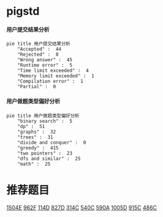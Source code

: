# pigstd

<!-- tabs:start -->



#### **用户提交结果分析**

```mermaid
pie title 用户提交结果分析
    "Accepted" :  44
    "Rejected" :  0
    "Wrong answer" :  45
    "Runtime error" :  5
    "Time limit exceeded" :  4
    "Memory limit exceeded" :  1
    "Compilation error" :  1
    "Partial" :  0
```

#### **用户做题类型偏好分析**

```mermaid
pie title 用户做题类型偏好分析
    "binary search" :  5
    "dp" :  51
    "graphs" :  32
    "trees" :  31
    "divide and conquer" :  0
    "greedy" :  415
    "two pointers" :  23
    "dfs and similar" :  25
    "math" :  25
```



<!-- tabs:end -->
# 推荐题目
[1504E](https://codeforces.com/contest/1504/problem/E)
[962F](https://codeforces.com/contest/962/problem/F)
[114D](https://codeforces.com/contest/114/problem/D)
[827D](https://codeforces.com/contest/827/problem/D)
[314C](https://codeforces.com/contest/314/problem/C)
[540C](https://codeforces.com/contest/540/problem/C)
[590A](https://codeforces.com/contest/590/problem/A)
[1005D](https://codeforces.com/contest/1005/problem/D)
[915C](https://codeforces.com/contest/915/problem/C)
[486C](https://codeforces.com/contest/486/problem/C)

